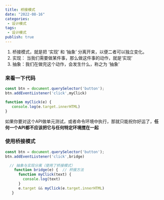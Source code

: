 ```yaml
---
title: 桥接模式
date: "2022-08-16"
categories:
 - 设计模式
tags:
 - 设计模式
publish: true
---
```


1. 桥接模式，就是把 ‘实现’ 和 ‘抽象’ 分离开来，以便二者可以独立变化。
2. 实现： 当我们需要做某件事，那么做这件事的动作，就是‘实现’
3. 抽象：我们在做完这个动作，会发生什么，称之为 ‘抽象’

### 来看一下代码

```js
const btn = document.querySelector('button');
btn.addEventListener('click',myClick)

function myClick(e) {
   console.log(e.target.innerHTML)
}
```

如果你要对这个API做单元测试，或者命令环境中执行，那就只能祝你好运了，**任何一个API都不应该把它与任何特定环境搅在一起**

### 使用桥接模式

```js
const btn = document.querySelector('button');
btn.addEventListener('click',bridge)

  // 抽象与实现分离（使用了桥接模式）
    function bridge(e) {  // 桥接方法
      function myClick(text) {
        console.log(text)
      }
      e.target && myClick(e.target.innerHTML)
   }
```

